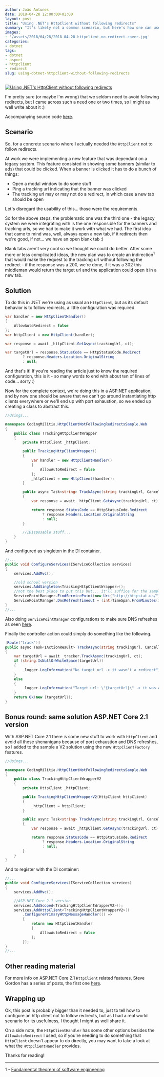 ```yaml
---
author: João Antunes
date: 2018-04-28 12:00:00+01:00
layout: post
title: "Using .NET's HttpClient without following redirects"
summary: "It's likely not a common scenario, but here's how one can use .NET's HttpClient without following redirects."
images:
- '/assets/2018/04/28/2018-04-28-httpclient-no-redirect-cover.jpg'
categories:
- dotnet
tags:
- dotnet
- aspnet
- httpclient
- redirect
slug: using-dotnet-httpclient-without-following-redirects
---
```


[![Using .NET's HttpClient without following redirects](/assets/2018/04/28/2018-04-28-httpclient-no-redirect-cover.jpg)](/assets/2018/04/228/2018-04-28-httpclient-no-redirect-cover.jpg)

I'm pretty sure (or maybe I'm wrong) that we seldom need to avoid following redirects, but I came across such a need one or two times, so I might as well write about it :)

Accompanying source code [here](https://github.com/joaofbantunes/HttpClientNotFollowingRedirectsSample).

## Scenario

So, for a concrete scenario where I actually needed the `HttpClient` not to follow redirects.

At work we were implementing a new feature that was dependant on a legacy system. This feature consisted in showing some banners (similar to ads) that could be clicked. When a banner is clicked it has to do a bunch of things: 

- Open a modal window to do some stuff
- Ping a tracking url indicating that the banner was clicked
- The tracking url may or may not do a redirect, in which case a new tab should be open

Let's disregard the usability of this... those were the requirements.

So for the above steps, the problematic one was the third one - the legacy system we were integrating with is the one responsible for the banners and tracking urls, so we had to make it work with what we had. The first idea that came to mind was, well, always open a new tab, if it redirects then we're good, if not... we have an open blank tab :)

Blank tabs aren't very cool so we thought we could do better. After some more or less complicated ideas, the new plan was to create an indirection<sup>1</sup> that would make the request to the tracking url without following the redirect - if the response was a 200, we're done, if it was a 302 this middleman would return the target url and the application could open it in a new tab.

## Solution

To do this in .NET we're using as usual an `HttpClient`, but as its default behavior is to follow redirects, a little configuration was required.

```csharp
var handler = new HttpClientHandler()
{
    AllowAutoRedirect = false
};
var httpClient = new HttpClient(handler);

var response = await _httpClient.GetAsync(trackingUrl, ct);

var targetUrl = response.StatusCode == HttpStatusCode.Redirect
        ? response.Headers.Location.OriginalString
        : null;
```

And that's it! If you're reading the article just to know the required configuration, this is it - so many words to end with about ten of lines of code... sorry :)

Now for the complete context, we're doing this in a ASP.NET application, and by now one should be aware that we can't go around instantiating http clients everywhere or we'll end up with port exhaustion, so we ended up creating a class to abstract this.

```csharp
//Usings...

namespace CodingMilitia.HttpClientNotFollowingRedirectsSample.Web
{
    public class TrackingHttpClientWrapper
    {
        private HttpClient _httpClient;

        public TrackingHttpClientWrapper()
        {
            var handler = new HttpClientHandler()
            {
                AllowAutoRedirect = false
            };
            _httpClient = new HttpClient(handler);
        }

        public async Task<string> TrackAsync(string trackingUrl, CancellationToken ct)
        {
            var response = await _httpClient.GetAsync(trackingUrl, ct);

            return response.StatusCode == HttpStatusCode.Redirect
                 ? response.Headers.Location.OriginalString
                 : null;
        }

        //IDisposable stuff...
    }
}
```

And configured as singleton in the DI container.
```csharp
//...
public void ConfigureServices(IServiceCollection services)
{
    services.AddMvc();

    //old school version
    services.AddSingleton<TrackingHttpClientWrapper>();
    //not the best place to put this but... it'll suffice for the sample
    ServicePointManager.FindServicePoint(new Uri("http://httpstat.us/")).ConnectionLeaseTimeout = (int)TimeSpan.FromMinutes(1).TotalMilliseconds;
    ServicePointManager.DnsRefreshTimeout = (int)TimeSpan.FromMinutes(1).TotalMilliseconds;
}
//...
```

Also doing `ServicePointManager` configurations to make sure DNS refreshes as seen [here](https://github.com/dotnet/corefx/issues/11224).

Finally the controller action could simply do something like the following.

```csharp
[Route("track")]
public async Task<IActionResult> TrackAsync(string trackingUrl, CancellationToken ct)
{
    var targetUrl = await _tracker.TrackAsync(trackingUrl, ct);
    if (string.IsNullOrWhiteSpace(targetUrl))
    {
        _logger.LogInformation("No target url -> it wasn't a redirect");
    }
    else
    {
        _logger.LogInformation("Target url: \"{targetUrl}\" -> it was a redirect", targetUrl);
    }
    return Ok(new {targetUrl});
}
```


## Bonus round: same solution ASP.NET Core 2.1 version

With ASP.NET Core 2.1 there is some new stuff to work with `HttpClient` and avoid all these shenanigans because of port exhaustion and DNS refreshes, so I added to the sample a V2 solution using the new `HttpClientFactory` features.

```csharp
//Usings...

namespace CodingMilitia.HttpClientNotFollowingRedirectsSample.Web
{
    public class TrackingHttpClientWrapperV2
    {
        private HttpClient _httpClient;

        public TrackingHttpClientWrapperV2(HttpClient httpClient)
        {
            _httpClient = httpClient;
        }

        public async Task<string> TrackAsync(string trackingUrl, CancellationToken ct)
        {
            var response = await _httpClient.GetAsync(trackingUrl, ct);

            return response.StatusCode == HttpStatusCode.Redirect
                 ? response.Headers.Location.OriginalString
                 : null;
        }
    }
}
```

And to register with the DI container:

```csharp
//...
public void ConfigureServices(IServiceCollection services)
{
    services.AddMvc();

    //ASP.NET Core 2.1 version
    services.AddScoped<TrackingHttpClientWrapperV2>();
    services.AddHttpClient<TrackingHttpClientWrapperV2>()
        .ConfigurePrimaryHttpMessageHandler(() =>
        {
            return new HttpClientHandler
            {
                AllowAutoRedirect = false
            };
        });
}
//...
```

## Other reading material

For more info on ASP.NET Core 2.1 `HttpClient` related features, Steve Gordon has a series of posts, the first one [here](https://www.stevejgordon.co.uk/introduction-to-httpclientfactory-aspnetcore).

## Wrapping up

Ok, this post is probably bigger than it needed to, just to tell how to configure an http client not to follow redirects, but as I had a real world scenario for its usefulness, I thought I might as well share it.

On a side note, the `HttpClientHandler` has some other options besides the `AllowAutoRedirect` I used, so if you're needing to do something that `HttpClient` doesn't appear to do directly, you may want to take a look at what the `HttpClientHandler` provides.

Thanks for reading!

---

1 - [Fundamental theorem of software engineering](https://en.wikipedia.org/wiki/Fundamental_theorem_of_software_engineering)